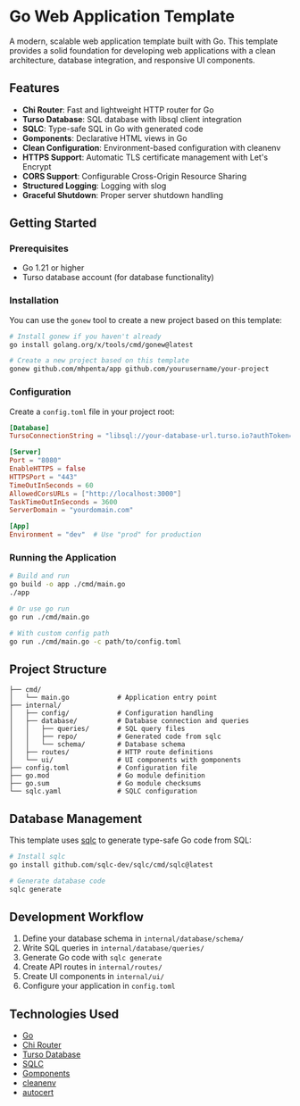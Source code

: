 # Go Web Application Template

A modern, scalable web application template built with Go. This template provides a solid foundation for developing web applications with a clean architecture, database integration, and responsive UI components.

## Features

- **Chi Router**: Fast and lightweight HTTP router for Go
- **Turso Database**: SQL database with libsql client integration
- **SQLC**: Type-safe SQL in Go with generated code
- **Gomponents**: Declarative HTML views in Go
- **Clean Configuration**: Environment-based configuration with cleanenv
- **HTTPS Support**: Automatic TLS certificate management with Let's Encrypt
- **CORS Support**: Configurable Cross-Origin Resource Sharing
- **Structured Logging**: Logging with slog
- **Graceful Shutdown**: Proper server shutdown handling

## Getting Started

### Prerequisites

- Go 1.21 or higher
- Turso database account (for database functionality)

### Installation

You can use the `gonew` tool to create a new project based on this template:

```bash
# Install gonew if you haven't already
go install golang.org/x/tools/cmd/gonew@latest

# Create a new project based on this template
gonew github.com/mhpenta/app github.com/yourusername/your-project
```

### Configuration

Create a `config.toml` file in your project root:

```toml
[Database]
TursoConnectionString = "libsql://your-database-url.turso.io?authToken=your-auth-token"

[Server]
Port = "8080"
EnableHTTPS = false
HTTPSPort = "443"
TimeOutInSeconds = 60
AllowedCorsURLs = ["http://localhost:3000"]
TaskTimeOutInSeconds = 3600
ServerDomain = "yourdomain.com"

[App]
Environment = "dev"  # Use "prod" for production
```

### Running the Application

```bash
# Build and run
go build -o app ./cmd/main.go
./app

# Or use go run
go run ./cmd/main.go

# With custom config path
go run ./cmd/main.go -c path/to/config.toml
```

## Project Structure

```
├── cmd/
│   └── main.go            # Application entry point
├── internal/
│   ├── config/            # Configuration handling
│   ├── database/          # Database connection and queries
│   │   ├── queries/       # SQL query files
│   │   ├── repo/          # Generated code from sqlc
│   │   └── schema/        # Database schema
│   ├── routes/            # HTTP route definitions
│   └── ui/                # UI components with gomponents
├── config.toml            # Configuration file
├── go.mod                 # Go module definition
├── go.sum                 # Go module checksums
└── sqlc.yaml              # SQLC configuration
```

## Database Management

This template uses [sqlc](https://sqlc.dev/) to generate type-safe Go code from SQL:

```bash
# Install sqlc
go install github.com/sqlc-dev/sqlc/cmd/sqlc@latest

# Generate database code
sqlc generate
```

## Development Workflow

1. Define your database schema in `internal/database/schema/`
2. Write SQL queries in `internal/database/queries/`
3. Generate Go code with `sqlc generate`
4. Create API routes in `internal/routes/`
5. Create UI components in `internal/ui/`
6. Configure your application in `config.toml`

## Technologies Used

- [Go](https://golang.org/)
- [Chi Router](https://github.com/go-chi/chi)
- [Turso Database](https://turso.tech/)
- [SQLC](https://sqlc.dev/)
- [Gomponents](https://github.com/maragudk/gomponents)
- [cleanenv](https://github.com/ilyakaznacheev/cleanenv)
- [autocert](https://golang.org/x/crypto/acme/autocert)
